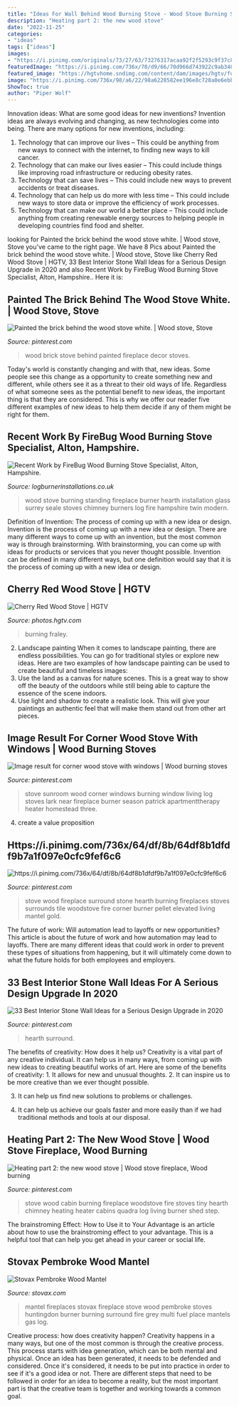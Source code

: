 ```yaml
---
title: "Ideas For Wall Behind Wood Burning Stove - Wood Stove Burning Standing Fireplace Burner Hearth Installation Glass Surrey Seale Stoves Chimney Burners Log Fire Hampshire Twin Modern"
description: "Heating part 2: the new wood stove"
date: "2022-11-25"
categories:
- "ideas"
tags: ["ideas"]
images:
- "https://i.pinimg.com/originals/73/27/63/73276317acaa92f2f5293c9f37c81285.jpg"
featuredImage: "https://i.pinimg.com/736x/70/d9/66/70d966d743922c9ab348233775c7223b.jpg"
featured_image: "https://hgtvhome.sndimg.com/content/dam/images/hgtv/fullset/2015/2/24/0/Fraley-and-Co_Wine-Country_Stove.jpg.rend.hgtvcom.966.1449.suffix/1424806605306.jpeg"
image: "https://i.pinimg.com/736x/98/a6/22/98a6228582ee196e8c728a0e6ebb6197--tiny-stone-cabin-shop-heater.jpg"
ShowToc: true
author: "Piper Wolf"
---
```



Innovation ideas: What are some good ideas for new inventions?
Invention ideas are always evolving and changing, as new technologies come into being. There are many options for new inventions, including: 
1) Technology that can improve our lives – This could be anything from new ways to connect with the internet, to finding new ways to kill cancer. 
2) Technology that can make our lives easier – This could include things like improving road infrastructure or reducing obesity rates. 
3) Technology that can save lives – This could include new ways to prevent accidents or treat diseases. 
4) Technology that can help us do more with less time – This could include new ways to store data or improve the efficiency of work processes. 
5) Technology that can make our world a better place – This could include anything from creating renewable energy sources to helping people in developing countries find food and shelter.

	

		
looking for Painted the brick behind the wood stove white. | Wood stove, Stove you've came to the right page. We have 8 Pics about Painted the brick behind the wood stove white. | Wood stove, Stove like Cherry Red Wood Stove | HGTV, 33 Best Interior Stone Wall Ideas for a Serious Design Upgrade in 2020 and also Recent Work by FireBug Wood Burning Stove Specialist, Alton, Hampshire.. Here it is:
		
    
## Painted The Brick Behind The Wood Stove White. | Wood Stove, Stove

<img loading=lazy src="https://i.pinimg.com/736x/69/bb/4e/69bb4ef41ae6ecf05d60fa5c0c90e86f--wood-stoves-the-brick.jpg" onerror="this.onerror=null;this.src='https://tse3.mm.bing.net/th?id=OIP.zO6R92OW66f4dp2vMGOQzAHaJ3&amp;pid=15.1';" alt="Painted the brick behind the wood stove white. | Wood stove, Stove">

_Source: pinterest.com_

>wood brick stove behind painted fireplace decor stoves. 

	

Today's world is constantly changing and with that, new ideas. Some people see this change as a opportunity to create something new and different, while others see it as a threat to their old ways of life. Regardless of what someone sees as the potential benefit to new ideas, the important thing is that they are considered. This is why we offer our reader five different examples of new ideas to help them decide if any of them might be right for them.

    
## Recent Work By FireBug Wood Burning Stove Specialist, Alton, Hampshire.

<img loading=lazy src="https://logburnerinstallations.co.uk/wp-content/uploads/2018/04/free-standing-wood-stove3204.jpg" onerror="this.onerror=null;this.src='https://tse2.mm.bing.net/th?id=OIP.ef8ddZ_2iplIEndbjT9F-QHaFj&amp;pid=15.1';" alt="Recent Work by FireBug Wood Burning Stove Specialist, Alton, Hampshire.">

_Source: logburnerinstallations.co.uk_

>wood stove burning standing fireplace burner hearth installation glass surrey seale stoves chimney burners log fire hampshire twin modern. 

	

Definition of Invention: The process of coming up with a new idea or design.
Invention is the process of coming up with a new idea or design. There are many different ways to come up with an invention, but the most common way is through brainstorming. With brainstorming, you can come up with ideas for products or services that you never thought possible. Invention can be defined in many different ways, but one definition would say that it is the process of coming up with a new idea or design.

    
## Cherry Red Wood Stove | HGTV

<img loading=lazy src="https://hgtvhome.sndimg.com/content/dam/images/hgtv/fullset/2015/2/24/0/Fraley-and-Co_Wine-Country_Stove.jpg.rend.hgtvcom.966.1449.suffix/1424806605306.jpeg" onerror="this.onerror=null;this.src='https://tse1.mm.bing.net/th?id=OIP.hbN7ohW1kPioAiRF7xQm2QHaLH&amp;pid=15.1';" alt="Cherry Red Wood Stove | HGTV">

_Source: photos.hgtv.com_

>burning fraley. 

	

2. Landscape painting
When it comes to landscape painting, there are endless possibilities. You can go for traditional styles or explore new ideas. Here are two examples of how landscape painting can be used to create beautiful and timeless images: 
2. Use the land as a canvas for nature scenes. This is a great way to show off the beauty of the outdoors while still being able to capture the essence of the scene indoors.
3. Use light and shadow to create a realistic look. This will give your paintings an authentic feel that will make them stand out from other art pieces.

    
## Image Result For Corner Wood Stove With Windows | Wood Burning Stoves

<img loading=lazy src="https://i.pinimg.com/originals/73/27/63/73276317acaa92f2f5293c9f37c81285.jpg" onerror="this.onerror=null;this.src='https://tse2.mm.bing.net/th?id=OIP.M8FdwUCeH93IjKzwTN0nTgAAAA&amp;pid=15.1';" alt="Image result for corner wood stove with windows | Wood burning stoves">

_Source: pinterest.com_

>stove sunroom wood corner windows burning window living log stoves lark near fireplace burner season patrick apartmenttherapy heater homestead three. 

	

4. create a value proposition 

    
## Https://i.pinimg.com/736x/64/df/8b/64df8b1dfdf9b7a1f097e0cfc9fef6c6

<img loading=lazy src="https://i.pinimg.com/originals/8b/aa/09/8baa0959fe77d7c51347f81049e975b8.jpg" onerror="this.onerror=null;this.src='https://tse4.mm.bing.net/th?id=OIP.9RTcUS_ahWjvalju95QZNwHaJ4&amp;pid=15.1';" alt="https://i.pinimg.com/736x/64/df/8b/64df8b1dfdf9b7a1f097e0cfc9fef6c6">

_Source: pinterest.com_

>stove wood fireplace surround stone hearth burning fireplaces stoves surrounds tile woodstove fire corner burner pellet elevated living mantel gold. 

	

The future of work: Will automation lead to layoffs or new opportunities?
This article is about the future of work and how automation may lead to layoffs. There are many different ideas that could work in order to prevent these types of situations from happening, but it will ultimately come down to what the future holds for both employees and employers.

    
## 33 Best Interior Stone Wall Ideas For A Serious Design Upgrade In 2020

<img loading=lazy src="https://i.pinimg.com/736x/70/d9/66/70d966d743922c9ab348233775c7223b.jpg" onerror="this.onerror=null;this.src='https://tse2.mm.bing.net/th?id=OIP.lHSxVFZmsEPNhqVVv3RILAHaLG&amp;pid=15.1';" alt="33 Best Interior Stone Wall Ideas for a Serious Design Upgrade in 2020">

_Source: pinterest.com_

>hearth surround. 

	

The benefits of creativity: How does it help us?
Creativity is a vital part of any creative individual. It can help us in many ways, from coming up with new ideas to creating beautiful works of art. Here are some of the benefits of creativity: 1. It allows for new and unusual thoughts.
2. It can inspire us to be more creative than we ever thought possible.

3. It can help us find new solutions to problems or challenges.

4. It can help us achieve our goals faster and more easily than if we had traditional methods and tools at our disposal.

    
## Heating Part 2: The New Wood Stove | Wood Stove Fireplace, Wood Burning

<img loading=lazy src="https://i.pinimg.com/736x/98/a6/22/98a6228582ee196e8c728a0e6ebb6197--tiny-stone-cabin-shop-heater.jpg" onerror="this.onerror=null;this.src='https://tse3.mm.bing.net/th?id=OIP.iKwB5dmo5HYBWfTH3zd6EAHaJ3&amp;pid=15.1';" alt="Heating part 2: the new wood stove | Wood stove fireplace, Wood burning">

_Source: pinterest.com_

>stove wood cabin burning fireplace woodstove fire stoves tiny hearth chimney heating heater cabins quadra log living burner shed step. 

	

The brainstroming Effect: How to Use it to Your Advantage is an article about how to use the brainstroming effect to your advantage. This is a helpful tool that can help you get ahead in your career or social life.

    
## Stovax Pembroke Wood Mantel

<img loading=lazy src="http://www.stovax.com/wp-content/uploads/Grey-Pembroke-Mantel-lb.jpg" onerror="this.onerror=null;this.src='https://tse1.mm.bing.net/th?id=OIP.64X9icdMmj1d47j4SWfwrgHaE6&amp;pid=15.1';" alt="Stovax Pembroke Wood Mantel">

_Source: stovax.com_

>mantel fireplaces stovax fireplace stove wood pembroke stoves huntingdon burner burning surround fire grey multi fuel place mantels gas log. 

	

Creative process: how does creativity happen?
Creativity happens in a many ways, but one of the most common is through the creative process. This process starts with idea generation, which can be both mental and physical. Once an idea has been generated, it needs to be defended and considered. Once it's considered, it needs to be put into practice in order to see if it's a good idea or not. There are different steps that need to be followed in order for an idea to become a reality, but the most important part is that the creative team is together and working towards a common goal.

